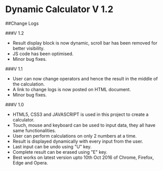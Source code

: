 # Dynamic Calculator V 1.2

##Change Logs

###V 1.2
* Result display block is now dynamic, scroll bar has been removed for better visibility.
* JS code has been optimised.
* Minor bug fixes.

###V 1.1
* User can now change operators and hence the result in the middle of the calculation.
* A link to change logs is now posted on HTML document.
* Minor bug fixes.

###V 1.0
* HTML5, CSS3 and JAVASCRIPT is used in this project to create a calculator.
* Touch, mouse and keyboard can be used to input data, they all have same functionalities.
* User can perform calculations on only 2 numbers at a time.
* Result is displayed dynamically with every input from the user.
* Last input can be undo using "U" key.
* Complete result can be erased using "E" key.
* Best works on latest version upto 10th Oct 2016 of Chrome, Firefox, Edge and Opera.
